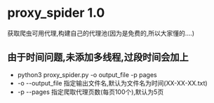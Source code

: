 # proxy_spider 1.0 
获取爬虫可用代理,构建自己的代理池(因为是免费的,所以大家懂的....)
## 由于时间问题,未添加多线程,过段时间会加上
* python3 proxy_spider.py -o output_file -p pages
* 	-o		--output_file		指定输出文件名,默认为文件名为时间(XX-XX-XX.txt)
*	-p		--pages				指定爬取代理页数(每页100个),默认为5页